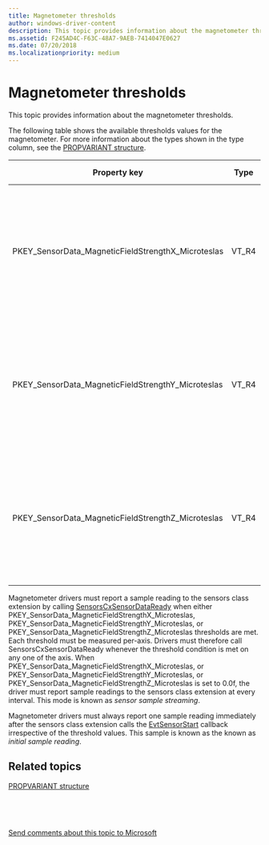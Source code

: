 ```yaml
---
title: Magnetometer thresholds
author: windows-driver-content
description: This topic provides information about the magnetometer thresholds.
ms.assetid: F245AD4C-F63C-48A7-9AEB-7414047E0627
ms.date: 07/20/2018
ms.localizationpriority: medium
---
```


# Magnetometer thresholds


This topic provides information about the magnetometer thresholds.

The following table shows the available thresholds values for the magnetometer. For more information about the types shown in the type column, see the [PROPVARIANT structure](http://go.microsoft.com/fwlink/p/?linkid=313395).

|Property key|Type|Required/Optional|Default value|Description|
|---|---|---|---|---|
|PKEY_SensorData_MagneticFieldStrengthX_Microteslas|VT_R4|Required|5.0f|Minimum amount of magnetic field change along the x-axis required to reach the threshold, measured in microteslas.|
|PKEY_SensorData_MagneticFieldStrengthY_Microteslas|VT_R4|Required|5.0f|Minimum amount of magnetic field change along the y-axis required to reach the threshold, measured in microteslas.|
|PKEY_SensorData_MagneticFieldStrengthZ_Microteslas|VT_R4|Required|5.0f|Minimum amount of magnetic field change along the z-axis required to reach the threshold, measured in microteslas.|

Magnetometer drivers must report a sample reading to the sensors class extension by calling [SensorsCxSensorDataReady](https://docs.microsoft.com/windows-hardware/drivers/ddi/content/sensorscx/nf-sensorscx-sensorscxsensordataready) when either PKEY_SensorData_MagneticFieldStrengthX_Microteslas, PKEY_SensorData_MagneticFieldStrengthY_Microteslas, or PKEY_SensorData_MagneticFieldStrengthZ_Microteslas thresholds are met. Each threshold must be measured per-axis. Drivers must therefore call SensorsCxSensorDataReady whenever the threshold condition is met on any one of the axis.
When PKEY_SensorData_MagneticFieldStrengthX_Microteslas, or PKEY_SensorData_MagneticFieldStrengthY_Microteslas, or PKEY_SensorData_MagneticFieldStrengthZ_Microteslas is set to 0.0f, the driver must report sample readings to the sensors class extension at every interval. This mode is known as *sensor sample streaming*.

Magnetometer drivers must always report one sample reading immediately after the sensors class extension calls the [EvtSensorStart](https://docs.microsoft.com/windows-hardware/drivers/ddi/content/sensorscx/ns-sensorscx-_sensor_controller_config) callback irrespective of the threshold values. This sample is known as the known as *initial sample reading*.

## Related topics


[PROPVARIANT structure](http://go.microsoft.com/fwlink/p/?linkid=313395)

 

 

[Send comments about this topic to Microsoft](mailto:wsddocfb@microsoft.com?subject=Documentation%20feedback%20%5Bsensors\sensors%5D:%20Magnetometer%20thresholds%20%20RELEASE:%20%2811/18/2017%29&body=%0A%0APRIVACY%20STATEMENT%0A%0AWe%20use%20your%20feedback%20to%20improve%20the%20documentation.%20We%20don't%20use%20your%20email%20address%20for%20any%20other%20purpose,%20and%20we'll%20remove%20your%20email%20address%20from%20our%20system%20after%20the%20issue%20that%20you're%20reporting%20is%20fixed.%20While%20we're%20working%20to%20fix%20this%20issue,%20we%20might%20send%20you%20an%20email%20message%20to%20ask%20for%20more%20info.%20Later,%20we%20might%20also%20send%20you%20an%20email%20message%20to%20let%20you%20know%20that%20we've%20addressed%20your%20feedback.%0A%0AFor%20more%20info%20about%20Microsoft's%20privacy%20policy,%20see%20http://privacy.microsoft.com/default.aspx. "Send comments about this topic to Microsoft")





